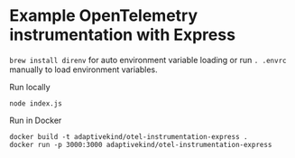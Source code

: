 # Example OpenTelemetry instrumentation with Express

`brew install direnv` for auto environment variable loading or run `. .envrc` manually to load environment variables.

Run locally

    node index.js

Run in Docker

    docker build -t adaptivekind/otel-instrumentation-express .
    docker run -p 3000:3000 adaptivekind/otel-instrumentation-express
